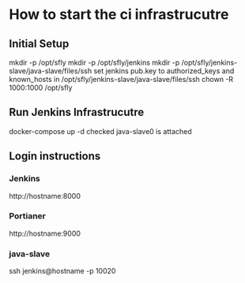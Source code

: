 # How to start the ci infrastrucutre
## Initial Setup
mkdir -p /opt/sfly
mkdir -p /opt/sfly/jenkins
mkdir -p /opt/sfly/jenkins-slave/java-slave/files/ssh
set jenkins pub.key to authorized_keys and known_hosts in /opt/sfly/jenkins-slave/java-slave/files/ssh
chown -R 1000:1000 /opt/sfly

## Run Jenkins Infrastrucutre
docker-compose up -d
checked java-slave0 is attached

## Login instructions
### Jenkins
http://hostname:8000
### Portianer
http://hostname:9000
### java-slave
ssh jenkins@hostname -p 10020
